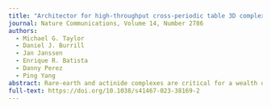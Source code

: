 ```yaml
---
title: "Architector for high-throughput cross-periodic table 3D complex building"
journal: Nature Communications, Volume 14, Number 2786 
authors:
  - Michael G. Taylor
  - Daniel J. Burrill
  - Jan Janssen
  - Enrique R. Batista
  - Danny Perez
  - Ping Yang 
abstract: Rare-earth and actinide complexes are critical for a wealth of clean-energy applications. Three-dimensional (3D) structural generation and prediction for these organometallic systems remains a challenge, limiting opportunities for computational chemical discovery. Here, we introduce Architector, a high-throughput in-silico synthesis code for s-, p-, d-, and f-block mononuclear organometallic complexes capable of capturing nearly the full diversity of the known experimental chemical space. Beyond known chemical space, Architector performs in-silico design of new complexes including any chemically accessible metal-ligand combinations. Architector leverages metal-center symmetry, interatomic force fields, and tight binding methods to build many possible 3D conformers from minimal 2D inputs including metal oxidation and spin state. Over a set of more than 6,000 x-ray diffraction (XRD)-determined complexes spanning the periodic table, we demonstrate quantitative agreement between Architector-predicted and experimentally observed structures. Further, we demonstrate out-of-the box conformer generation and energetic rankings of non-minimum energy conformers produced from Architector, which are critical for exploring potential energy surfaces and training force fields. Overall, Architector represents a transformative step towards cross-periodic table computational design of metal complex chemistry.
full-text: https://doi.org/10.1038/s41467-023-38169-2
---
```

